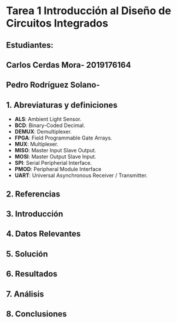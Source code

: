 # Tarea 1 Introducción al Diseño de Circuitos Integrados
## Estudiantes:

## Carlos Cerdas Mora- 2019176164
## Pedro Rodríguez Solano- 


## 1. Abreviaturas y definiciones
- **ALS**: Ambient Light Sensor.
- **BCD**: Binary-Coded Decimal.
- **DEMUX**: Demultiplexer.
- **FPGA**: Field Programmable Gate Arrays.
- **MUX**: Multiplexer.
- **MISO**: Master Input Slave Output.
- **MOSI**: Master Output Slave Input.
- **SPI**: Serial Peripherial Interface.
- **PMOD**: Peripheral Module Interface
- **UART**: Universal Asynchronous Receiver / Transmitter.



## 2. Referencias

## 3. Introducción

## 4. Datos Relevantes

## 5. Solución

## 6. Resultados

## 7. Análisis 

## 8. Conclusiones

